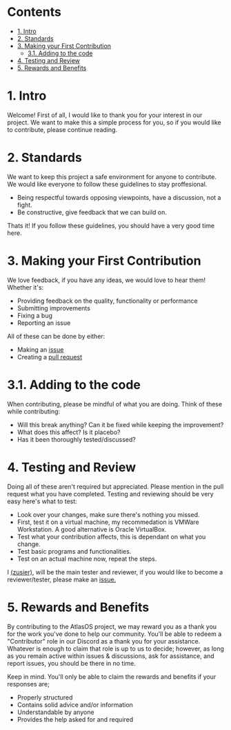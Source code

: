 # Contents

* [1. Intro](#1-intro)
* [2. Standards](#2-Standards)
* [3. Making your First Contribution](#3-Making-your-First-Contribution)
  * [3.1. Adding to the code](#31-Adding-to-the-code)
* [4. Testing and Review](#4-Testing-and-review)
* [5. Rewards and Benefits](#5-Rewards-and-Benefits)


# 1. Intro
Welcome! First of all, I would like to thank you for your interest in our project. We want to make this a simple process for you, so if you would like to contribute, please continue reading.

# 2. Standards
We want to keep this project a safe environment for anyone to contribute. We would like everyone to follow these guidelines to stay proffesional. 

- Being respectful towards opposing viewpoints, have a discussion, not a fight.
- Be constructive, give feedback that we can build on.

Thats it! If you follow these guidelines, you should have a very good time here.

# 3. Making your First Contribution
We love feedback, if you have any ideas, we would love to hear them! Whether it's:
- Providing feedback on the quality, functionality or performance
- Submitting improvements
- Fixing a bug
- Reporting an issue

All of these can be done by either:
- Making an [issue](https://github.com/Atlas-OS/Atlas/issues/new/choose)
- Creating a [pull request](https://github.com/Atlas-OS/Atlas/pulls)

# 3.1. Adding to the code
When contributing, please be mindful of what you are doing.
Think of these while contributing:
- Will this break anything? Can it be fixed while keeping the improvement?
- What does this affect? Is it placebo?
- Has it been thoroughly tested/discussed?

# 4. Testing and Review
Doing all of these aren't required but appreciated. Please mention in the pull request what you have completed.
Testing and reviewing should be very easy here's what to test:
- Look over your changes, make sure there's nothing you missed.
- First, test it on a virtual machine, my recommedation is VMWare Workstation. A good alternative is Oracle VirtualBox.
- Test what your contribution affects, this is dependant on what you change.
- Test basic programs and functionalities.
- Test on an actual machine now, repeat the steps.

I [(zusier)](https://github.com/Zusier), will be the main tester and reviewer, if you would like to become a reviewer/tester, please make an [issue.](https://github.com/Atlas-OS/Atlas/issues/new/)

# 5. Rewards and Benefits
By contributing to the AtlasOS project, we may reward you as a thank you for the work you've done to help our community. You'll be able to redeem a "Contributor" role in our Discord as a thank you for your assistance.
Whatever is enough to claim that role is up to us to decide; however, as long as you remain active within issues & discussions, ask for assistance, and report issues, you should be there in no time.

Keep in mind. You'll only be able to claim the rewards and benefits if your responses are;
- Properly structured
- Contains solid advice and/or information
- Understandable by anyone
- Provides the help asked for and required
